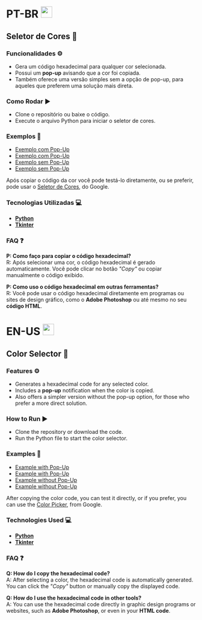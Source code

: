 # PT-BR <img src="https://upload.wikimedia.org/wikipedia/commons/0/05/Flag_of_Brazil.svg" width="30"/>
## Seletor de Cores 🎨


### Funcionalidades ⚙️
- Gera um código hexadecimal para qualquer cor selecionada.
- Possui um **pop-up** avisando que a cor foi copiada.
- Também oferece uma versão simples sem a opção de pop-up, para aqueles que preferem uma solução mais direta.

### Como Rodar ▶️
- Clone o repositório ou baixe o código.
- Execute o arquivo Python para iniciar o seletor de cores.

### Exemplos 📸
- [Exemplo com Pop-Up](https://imgur.com/Q6AeZuD)
- [Exemplo com Pop-Up](https://imgur.com/io4BkJh)
- [Exemplo sem Pop-Up](https://imgur.com/Skcy1tQ)
- [Exemplo sem Pop-Up](https://imgur.com/juv1ZwV)

Após copiar o código da cor você pode testá-lo diretamente, ou se preferir, pode usar o [Seletor de Cores](https://www.google.com/search?q=colour+picker&oq=colour&gs_lcrp=EgZjaHJvbWUqDggAEEUYJxg7GIAEGIoFMg4IABBFGCcYOxiABBiKBTIGCAEQRRg5MgwIAhAjGCcYgAQYigUyDAgDEAAYQxiABBiKBTIPCAQQABhDGLEDGIAEGIoFMgoIBRAAGLEDGIAEMgwIBhAAGEMYgAQYigUyGQgHEC4YgwEYrwEYxwEYsQMYgAQYigUYjgUyCggIEC4YsQMYgAQyBwgJEAAYgATSAQc2MjRqMGo3qAIAsAIA&sourceid=chrome&ie=UTF-8), do Google.

### Tecnologias Utilizadas 💻
- [**Python**](https://www.python.org/)
- [**Tkinter**](https://docs.python.org/3/library/tkinter.html)

### FAQ ❓

**P: Como faço para copiar o código hexadecimal?**  
R: Após selecionar uma cor, o código hexadecimal é gerado automaticamente. Você pode clicar no botão _"Copy"_ ou copiar manualmente o código exibido.

**P: Como uso o código hexadecimal em outras ferramentas?**  
R: Você pode usar o código hexadecimal diretamente em programas ou sites de design gráfico, como o **Adobe Photoshop** ou até mesmo no seu **código HTML**.


# EN-US <img src="https://upload.wikimedia.org/wikipedia/commons/a/a4/Flag_of_the_United_States.svg" width="30"/>

## Color Selector 🎨

### Features ⚙️
- Generates a hexadecimal code for any selected color.
- Includes a **pop-up** notification when the color is copied.
- Also offers a simpler version without the pop-up option, for those who prefer a more direct solution.

### How to Run ▶️
- Clone the repository or download the code.
- Run the Python file to start the color selector.

### Examples 📸
- [Example with Pop-Up](https://imgur.com/Q6AeZuD)
- [Example with Pop-Up](https://imgur.com/io4BkJh)
- [Example without Pop-Up](https://imgur.com/Skcy1tQ)
- [Example without Pop-Up](https://imgur.com/juv1ZwV)

After copying the color code, you can test it directly, or if you prefer, you can use the [Color Picker](https://www.google.com/search?q=colour+picker&oq=colour&gs_lcrp=EgZjaHJvbWUqDggAEEUYJxg7GIAEGIoFMg4IABBFGCcYOxiABBiKBTIGCAEQRRg5MgwIAhAjGCcYgAQYigUyDAgDEAAYQxiABBiKBTIPCAQQABhDGLEDGIAEGIoFMgoIBRAAGLEDGIAEMgwIBhAAGEMYgAQYigUyGQgHEC4YgwEYrwEYxwEYsQMYgAQYigUYjgUyCggIEC4YsQMYgAQyBwgJEAAYgATSAQc2MjRqMGo3qAIAsAIA&sourceid=chrome&ie=UTF-8), from Google.

### Technologies Used 💻
- [**Python**](https://www.python.org/)
- [**Tkinter**](https://docs.python.org/3/library/tkinter.html)

### FAQ ❓

**Q: How do I copy the hexadecimal code?**  
A: After selecting a color, the hexadecimal code is automatically generated. You can click the _"Copy"_ button or manually copy the displayed code.

**Q: How do I use the hexadecimal code in other tools?**  
A: You can use the hexadecimal code directly in graphic design programs or websites, such as **Adobe Photoshop**, or even in your **HTML code**.
